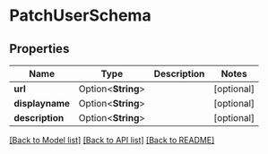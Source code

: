 # PatchUserSchema

## Properties

Name | Type | Description | Notes
------------ | ------------- | ------------- | -------------
**url** | Option<**String**> |  | [optional]
**displayname** | Option<**String**> |  | [optional]
**description** | Option<**String**> |  | [optional]

[[Back to Model list]](../README.md#documentation-for-models) [[Back to API list]](../README.md#documentation-for-api-endpoints) [[Back to README]](../README.md)



